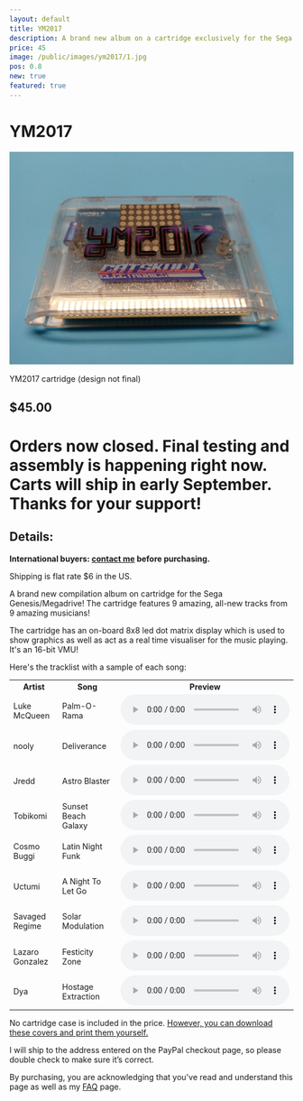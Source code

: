 ```yaml
---
layout: default
title: YM2017
description: A brand new album on a cartridge exclusively for the Sega Genesis
price: 45
image: /public/images/ym2017/1.jpg
pos: 0.8
new: true
featured: true
---
```

# YM2017

<div class="gallery">
	<img src="/public/images/ym2017/1.jpg" alt="YM2017 cartridge (design not final)">
  <p id="gallery_subtitle">YM2017 cartridge (design not final)</p>
</div>

## $45.00

# Orders now closed. Final testing and assembly is happening right now. Carts will ship in early September. Thanks for your support!

## Details:

**International buyers: [contact me](mailto:bro@catskull.net) before purchasing.**

Shipping is flat rate $6 in the US.

A brand new compilation album on cartridge for the Sega Genesis/Megadrive! The cartridge features 9 amazing, all-new tracks from 9 amazing musicians!

The cartridge has an on-board 8x8 led dot matrix display which is used to show graphics as well as act as a real time visualiser for the music playing. It's an 16-bit VMU!

Here's the tracklist with a sample of each song:
<table style="width:100%; max-width:100%;">
	<tr>
		<th>Artist</th>
		<th>Song</th>
		<th>Preview</th>
	</tr>
  <tr>
    <td>Luke McQueen</td>
		<td>Palm-O-Rama</td>
    <td><audio controls="controls">
		  <source src="/public/ym2017/palm-o-rama.ogg" type="audio/ogg">
		Your browser does not support the audio element.
		</audio></td>
  </tr>
	<tr>
		<td>nooly</td>
		<td>Deliverance</td>
		<td>
			<audio controls="controls">
				<source src="/public/ym2017/deliverance.ogg" type="audio/ogg">
			Your browser does not support the audio element.
			</audio>
		</td>
	</tr>
	<tr>
		<td>Jredd</td>
		<td>Astro Blaster</td>
		<td>
			<audio controls="controls">
			  <source src="/public/ym2017/astroblaster.ogg" type="audio/ogg">
			Your browser does not support the audio element.
			</audio>
		</td>
	</tr>
	<tr>
		<td>Tobikomi</td>
		<td>Sunset Beach Galaxy</td>
		<td>
			<audio controls="controls">
				<source src="/public/ym2017/sunsetbeachgalaxy.ogg" type="audio/ogg">
			Your browser does not support the audio element.
			</audio>
		</td>
	</tr>
	<tr>
		<td>Cosmo Buggi</td>
		<td>Latin Night Funk</td>
		<td>
			<audio controls="controls">
			  <source src="/public/ym2017/latinnightfunk.ogg" type="audio/ogg">
			Your browser does not support the audio element.
			</audio>
		</td>
	</tr>
	<tr>
		<td>Uctumi</td>
		<td>A Night To Let Go</td>
		<td>
			<audio controls="controls">
				<source src="/public/ym2017/letgo.ogg" type="audio/ogg">
			Your browser does not support the audio element.
			</audio>
		</td>
	</tr>
	<tr>
		<td>Savaged Regime</td>
		<td>Solar Modulation</td>
		<td>
			<audio controls="controls">
				<source src="/public/ym2017/solarmodulation.ogg" type="audio/ogg">
			Your browser does not support the audio element.
			</audio>
		</td>
	</tr>
	<tr>
		<td>Lazaro Gonzalez</td>
		<td>Festicity Zone</td>
		<td>
			<audio controls="controls">
				<source src="/public/ym2017/festicityzone.ogg" type="audio/ogg">
			Your browser does not support the audio element.
			</audio>
		</td>
	</tr>
	<tr>
		<td>Dya</td>
		<td>Hostage Extraction</td>
		<td>
			<audio controls="controls">
				<source src="/public/ym2017/hostageextraction.ogg" type="audio/ogg">
			Your browser does not support the audio element.
			</audio>
		</td>
	</tr>
</table>

No cartridge case is included in the price. [However, you can download these covers and print them yourself.](/public/ym2017/ym2017covers.zip)

I will ship to the address entered on the PayPal checkout page, so please double check to make sure it’s correct.

By purchasing, you are acknowledging that you've read and understand this page as well as my [FAQ](/faq) page.

<script src="{{ site.baseurl }}public/js/ym2149gallery.js"></script>
